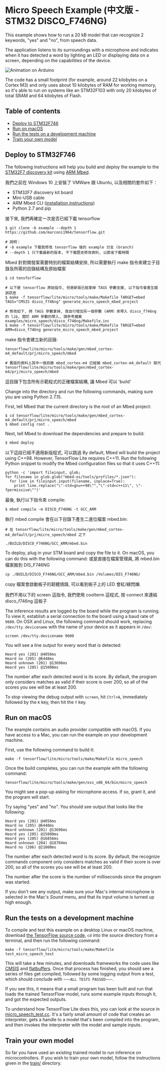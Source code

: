 # Micro Speech Example  (中文版 - STM32 DISCO_F746NG)

This example shows how to run a 20 kB model that can recognize 2 keywords,
"yes" and "no", from speech data.

The application listens to its surroundings with a microphone and indicates
when it has detected a word by lighting an LED or displaying data on a
screen, depending on the capabilities of the device.

![Animation on Arduino](../images/animation_on_arduino.gif)

The code has a small footprint (for example, around 22 kilobytes on a Cortex
M3) and only uses about 10 kilobytes of RAM for working memory, so it's able to
run on systems like an STM32F103 with only 20 kilobytes of total SRAM and 64
kilobytes of Flash.

## Table of contents

-   [Deploy to STM32F746](#deploy-to-STM32F746)
-   [Run on macOS](#run-on-macos)
-   [Run the tests on a development machine](#run-the-tests-on-a-development-machine)
-   [Train your own model](#train-your-own-model)



## Deploy to STM32F746

The following instructions will help you build and deploy the example to the
[STM32F7 discovery kit](https://os.mbed.com/platforms/ST-Discovery-F746NG/)
using [ARM Mbed](https://github.com/ARMmbed/mbed-cli).

我們之前在 Windows 10 上安裝了 VMWare 跟 Ubuntu, 以及相關的套件如下：

- STM32F7 discovery kit board
- Mini-USB cable
- ARM Mbed CLI ([installation instructions](https://os.mbed.com/docs/mbed-os/v5.12/tools/installation-and-setup.html))
- Python 2.7 and pip


接下來, 我們再確定一次是否已經下載 tensorflow

```
$ git clone -b example --depth 1 https://github.com/marconi1964/tensorflow.git

# 說明：
# -b example 下載我修改 tensorflow 後的 example 分支 (branch)
# --depth 1 只下載最新的版本, 不下載歷史修改資料, 以節省下載時間
```

Mbed 針對開發案需要特別的檔案結構安排, 所以需要執行 make 指令來建立子目錄及所需的目錄結構及原始檔案

```
$ cd tensforflow

# 以下是 tensorflow 原始指令, 但是新版已經拿掉 TAGS 參數支援, 以下指令會產生錯誤訊息
$ make -f tensorflow/lite/micro/tools/make/Makefile TARGET=mbed TAGS="CMSIS disco_f746ng" generate_micro_speech_mbed_project

# 修改如下, 將 TAGS 參數拿掉, 我自行增加另一個參數 (ARM）來帶入 disco_f746ng 的 lib, 關於 ARM 參數的帶入, 請參考檔案 examples/micro_speech/disco_f746ng/Makefile.inc  
$ make -f tensorflow/lite/micro/tools/make/Makefile TARGET=mbed ARM=disco_f746ng generate_micro_speech_mbed_project
```

make 指令會建立新的目錄:

```
tensorflow/lite/micro/tools/make/gen/mbed_cortex-m4_default/prj/micro_speech/mbed

# 舊版的資料上其中一個目錄 mbed_cortex-m4 已經被 mbed_cortex-m4_default 取代
tensorflow/lite/micro/tools/make/gen/mbed_cortex-m4/prj/micro_speech/mbed

```

這目錄下包含所有示範程式的正確檔案結構, 讓 Mbed 可以 'build'

Change into the directory and run the following commands, making sure you are
using Python 2.7.15.

First, tell Mbed that the current directory is the root of an Mbed project:

```
$ cd tensorflow/lite/micro/tools/make/gen/mbed_cortex-m4_default/prj/micro_speech/mbed
$ mbed config root .
```

Next, tell Mbed to download the dependencies and prepare to build:

```
$ mbed deploy
```

以下這段已經不適用新版程式, 可以跳過
By default, Mbed will build the project using C++98. However, TensorFlow Lite
requires C++11. Run the following Python snippet to modify the Mbed
configuration files so that it uses C++11:

```
python -c 'import fileinput, glob;
for filename in glob.glob("mbed-os/tools/profiles/*.json"):
  for line in fileinput.input(filename, inplace=True):
    print line.replace("\"-std=gnu++98\"","\"-std=c++11\", \"-fpermissive\"")'

```

最後, 執行以下指令來 compile: 

```
$ mbed compile -m DISCO_F746NG -t GCC_ARM
```

執行 mbed compile 會在以下目錄下產生二進位檔案 mbed.bin:

```
# 在 tensorflow/lite/micro/tools/make/gen/mbed_cortex-m4_default/prj/micro_speech/mbed 之下

./BUILD/DISCO_F746NG/GCC_ARM/mbed.bin
```

To deploy, plug in your STM board and copy the file to it. On macOS, you can do
this with the following command:
或是直接在檔案管理員, 將 mbed.bin 檔案搬到 DIS_F746NG

```
cp ./BUILD/DISCO_F746NG/GCC_ARM/mbed.bin /Volumes/DIS_F746NG/
```

copy 檔案會啟動板子的韌體燒錄, 可以看到板子上的 LED 會紅/綠閃爍. 

我們不用以下的 screen 這指令, 我們使用 coolterm 這程式, 按 connect 來連結 disco_f746ng 這板子

The inference results are logged by the board while the program is running.
To view it, establish a serial connection to the board
using a baud rate of `9600`. On OSX and Linux, the following command should
work, replacing `/dev/tty.devicename` with the name of your device as it appears
in `/dev`:

```
screen /dev/tty.devicename 9600
```

You will see a line output for every word that is detected:

```
Heard yes (201) @4056ms
Heard no (205) @6448ms
Heard unknown (201) @13696ms
Heard yes (205) @15000ms
```

The number after each detected word is its score. By default, the program only
considers matches as valid if their score is over 200, so all of the scores you
see will be at least 200.

To stop viewing the debug output with `screen`, hit `Ctrl+A`, immediately
followed by the `K` key, then hit the `Y` key.


## Run on macOS

The example contains an audio provider compatible with macOS. If you have access
to a Mac, you can run the example on your development machine.

First, use the following command to build it:

```
make -f tensorflow/lite/micro/tools/make/Makefile micro_speech
```

Once the build completes, you can run the example with the following command:

```
tensorflow/lite/micro/tools/make/gen/osx_x86_64/bin/micro_speech
```

You might see a pop-up asking for microphone access. If so, grant it, and the
program will start.

Try saying "yes" and "no". You should see output that looks like the following:

```
Heard yes (201) @4056ms
Heard no (205) @6448ms
Heard unknown (201) @13696ms
Heard yes (205) @15000ms
Heard yes (205) @16856ms
Heard unknown (204) @18704ms
Heard no (206) @21000ms
```

The number after each detected word is its score. By default, the recognize
commands component only considers matches as valid if their score is over 200,
so all of the scores you see will be at least 200.

The number after the score is the number of milliseconds since the program was
started.

If you don't see any output, make sure your Mac's internal microphone is
selected in the Mac's *Sound* menu, and that its input volume is turned up high
enough.

## Run the tests on a development machine

To compile and test this example on a desktop Linux or macOS machine, download
[the TensorFlow source code](https://github.com/tensorflow/tensorflow), `cd`
into the source directory from a terminal, and then run the following command:

```
make -f tensorflow/lite/micro/tools/make/Makefile test_micro_speech_test
```

This will take a few minutes, and downloads frameworks the code uses like
[CMSIS](https://developer.arm.com/embedded/cmsis) and
[flatbuffers](https://google.github.io/flatbuffers/). Once that process has
finished, you should see a series of files get compiled, followed by some
logging output from a test, which should conclude with `~~~ALL TESTS PASSED~~~`.

If you see this, it means that a small program has been built and run that loads
the trained TensorFlow model, runs some example inputs through it, and got the
expected outputs.

To understand how TensorFlow Lite does this, you can look at the source in
[micro_speech_test.cc](micro_speech_test.cc).
It's a fairly small amount of code that creates an interpreter, gets a handle to
a model that's been compiled into the program, and then invokes the interpreter
with the model and sample inputs.

## Train your own model

So far you have used an existing trained model to run inference on
microcontrollers. If you wish to train your own model, follow the instructions
given in the [train/](train/) directory.

